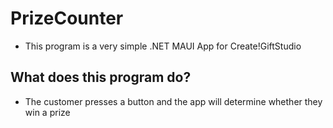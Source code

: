 PrizeCounter
===============

* This program is a very simple .NET MAUI App for Create!GiftStudio

What does this program do?
--------------------------

* The customer presses a button and the app will determine whether they win a prize

